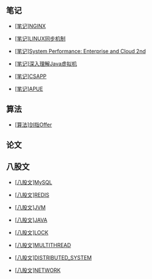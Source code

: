 ## 笔记

* [[笔记]NGINX](https://github.com/oriys/blog/blob/master/NGINX_NOTE.md)

* [[笔记]LINUX同步机制](https://github.com/oriys/blog/blob/master/LINUX_SYNC.md)

* [[笔记]System Performance: Enterprise and Cloud 2nd](https://github.com/oriys/blog/blob/master/SYSTEM_PERFORMANCE_ENTERPISE_AND_CLOUD_NOTE.md)

* [[笔记]深入理解Java虚拟机](https://github.com/oriys/blog/blob/master/UNDERSTAND_THE_JVM.md)

* [[笔记]CSAPP](https://github.com/oriys/blog/blob/master/CSAPP.md)

* [[笔记]APUE](https://github.com/oriys/blog/blob/master/APUE.md)

## 算法 

* [[算法]剑指Offer](https://github.com/oriys/blog/blob/master/LCOF.md)

## 论文 

## 八股文

* [[八股文]MySQL](https://github.com/oriys/blog/blob/master/MYSQL.md)

* [[八股文]REDIS](https://github.com/oriys/blog/blob/master/REDIS.md)

* [[八股文]JVM](https://github.com/oriys/blog/blob/master/JVM.md)

* [[八股文]JAVA](https://github.com/oriys/blog/blob/master/JAVA.md)

* [[八股文]LOCK](https://github.com/oriys/blog/blob/master/LOCK.md)

* [[八股文]MULTITHREAD](https://github.com/oriys/blog/blob/master/COCURRENCY.md)

* [[八股文]DISTRIBUTED_SYSTEM](https://github.com/oriys/blog/blob/master/DISTRIBUTED_SYSTEM.md) 

* [[八股文]NETWORK](https://github.com/oriys/blog/blob/master/NETWORK.md) 
